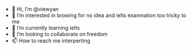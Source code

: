 - 👋 Hi, I’m @viewyan
- 👀 I’m interested in browing for no idea and ielts examnation too tricky to me
- 🌱 I’m currently learning ielts
- 💞️ I’m looking to collaborate on freedom
- 📫 How to reach me interperting

<!---
viewyan/viewyan is a ✨ special ✨ repository because its `README.md` (this file) appears on your GitHub profile.
You can click the Preview link to take a look at your changes.
--->
